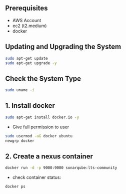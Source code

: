 ## Prerequisites
- AWS Account
- ec2 (t2.medium)
- docker



## Updating and Upgrading the System
```bash
sudo apt-get update 
sudo apt-get upgrade -y
```

## Check the System Type
```bash
sudo uname -i
```

## 1. Install docker
```bash
sudo apt-get install docker.io -y
```

- Give full permission to user
```bash
sudo usermod -aG docker ubuntu
newgrp docker
```

## 2. Create a nexus container
```bash
docker run -d -p 9000:9000 sonarqube:lts-community
```
- check container status:
```bash
docker ps
```




























